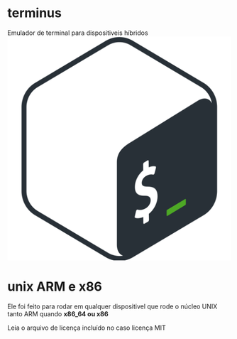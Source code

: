 # terminus
Emulador de terminal para dispositiveis híbridos 
<img src="https://raw.githubusercontent.com/DevPaulo70008/terminal_emulador/main/logo.png">
# unix ARM e x86 
Ele foi feito para rodar em qualquer dispositivel que rode o núcleo UNIX tanto ARM quando <strong>x86_64 ou x86</strong>

Leia o arquivo de licença incluído no caso licença MIT 

